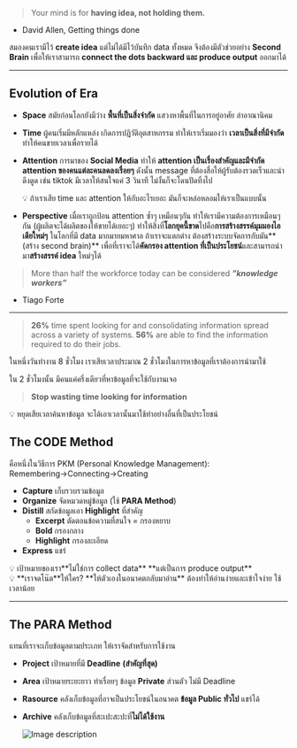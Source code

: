 > Your mind is for **having idea, not holding them.**
- David Allen, Getting things done
> 

สมองคนเรามีไว้ **create idea** แต่ไม่ได้มีไว้บันทึก data ทั้งหมด จึงต้องมีตัวช่วยอย่าง **Second Brain** เพื่อให้เราสามารถ **connect the dots backward และ produce output** ออกมาได้

---

## Evolution of Era

- **Space** สมัยก่อนโลกยังมีว่าง **พื้นที่เป็นสิ่งจำกัด** แสวงหาพื้นที่ในการอยู่อาศัย ล่าอาณานิคม
- **Time** ผู้คนเริ่มมีหลักแหล่ง เกิดการปฎิวัติอุตสาหกรรม ทำให้เราเริ่มมองว่า **เวลาเป็นสิ่งที่มีจำกัด** ทำให้คนขายเวลาเพื่อรายได้
- **Attention** การมาของ **Social Media** ทำให้ **attention เป็นเรื่องสำคัญและมีจำกัด** **attention ของคนแต่ละคนลดลงเรื่อยๆ** ดังนั้น message ที่ต้องสื่อให้ผู้รับต้องรวดเร็วและน่าดึงดูด เช่น tiktok มีเวลาให้สนใจแค่ 3 วินาที ไม่งั้นก็จะโดนปัดทิ้งไป
    
    <aside>
    💡 ถ้าเราเสีย time และ attention ให้กับอะไรเยอะ มันก็จะหล่อหลอมให้เราเป็นแบบนั้น
    
    </aside>
    
- **Perspective** เมื่อเราถูกป้อน attention ซ้ำๆ เหมือนๆกัน ทำให้เรามีความต้องการเหมือนๆกัน (ผู้ผลิตจะได้ผลิตของให้ขายได้เยอะๆ) ทำให้สิ่งที่**โลกยุคนี้ขาด**ไปคือ**การสร้างสรรค์มุมมองไอเดียใหม่ๆ** ในโลกที่มี data มากมายมหาศาล ถ้าเราจะแตกต่าง ต้องสร้างระบบจัดการกับมัน**(สร้าง second brain)** เพื่อที่เราจะได้**คัดกรอง attention ที่เป็นประโยชน์**และสามารถนำมา**สร้างสรรค์ idea** ใหม่ๆได้

> More than half the workforce today can be considered 
***”knowledge workers”***
- Tiago Forte
> 

---

> **26%** time spent looking for and consolidating information
spread across a variety of systems.
**56%** are able to find the information required to do their jobs.
> 

ในหนึ่งวันทำงาน 8 ชั่วโมง เราเสียเวลาประมาณ 2 ชั่วโมงในการหาข้อมูลที่เราต้องการนำมาใช้

ใน 2 ชั่วโมงนั้น มีคนแค่ครึ่งเดียวที่หาข้อมูลที่จะใช้กับงานเจอ

> **Stop wasting time looking for information**
> 

<aside>
💡 หยุดเสียเวลาค้นหาข้อมูล จะได้เอาเวลานั้นมาใช้ทำอย่างอื่นที่เป็นประโยชน์

</aside>

## The CODE Method

คือหนึ่งในวิธีการ PKM (Personal Knowledge Management): Remembering→Connecting→Creating

- **Capture** เก็บรวบรวมข้อมูล
- **Organize** จัดหมวดหมู่ข้อมูล (ใช้ **PARA Method**)
- **Distill** สกัดข้อมูลเอา **Highlight** ที่สำคัญ
    - **Excerpt** ตัดตอนข้อความที่สนใจ = กรองหยาบ
    - **Bold** กรองกลาง
    - **Highlight** กรองละเอียด
- **Express** แชร์

<aside>
💡 เป้าหมายของเรา**ไม่ใช่การ collect data** **แต่เป็นการ produce output**

</aside>

<aside>
💡 **เราจดโน๊ต**ให้ใคร? 
**ให้ตัวเองในอนาคตกลับมาอ่าน** ต้องทำให้อ่านง่ายและเข้าใจง่าย ใช้เวลาน้อย

</aside>

---

## The PARA Method

แทนที่เราจะเก็บข้อมูลตามประเภท ให้เราจัดสำหรับการใช้งาน

- **Project** เป้าหมายที่มี **Deadline** **(สำคัญที่สุด)**
- **Area** เป้าหมายระยะยาว ทำเรื่อยๆ ข้อมูล **Private** ส่วนตัว ไม่มี Deadline
- **Rasource** คลังเก็บข้อมูลที่อาจเป็นประโยชน์ในอนาคต **ข้อมูล Public ทั่วไป** แชร์ได้
- **Archive** คลังเก็บข้อมูลที่สะเปะสะปะที่**ไม่ได้ใช้งาน**

  ![Image description](https://user-images.githubusercontent.com/12345678/12345678-12345678-9abc-def0-1234-56789abcdef0.jpg)
